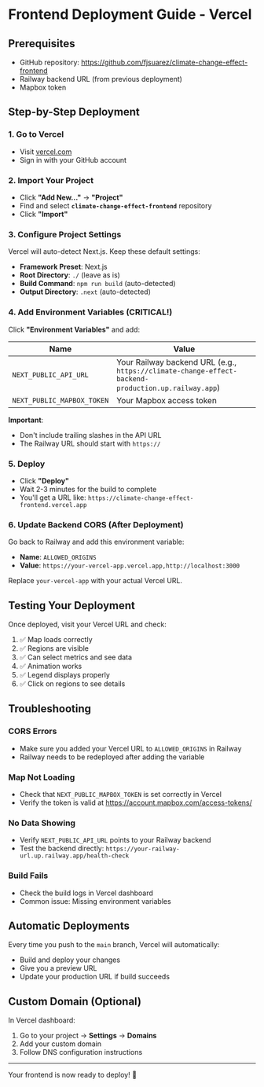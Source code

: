 # Frontend Deployment Guide - Vercel

## Prerequisites
- GitHub repository: https://github.com/fjsuarez/climate-change-effect-frontend
- Railway backend URL (from previous deployment)
- Mapbox token

## Step-by-Step Deployment

### 1. Go to Vercel
- Visit [vercel.com](https://vercel.com)
- Sign in with your GitHub account

### 2. Import Your Project
- Click **"Add New..."** → **"Project"**
- Find and select **`climate-change-effect-frontend`** repository
- Click **"Import"**

### 3. Configure Project Settings
Vercel will auto-detect Next.js. Keep these default settings:
- **Framework Preset**: Next.js
- **Root Directory**: `./` (leave as is)
- **Build Command**: `npm run build` (auto-detected)
- **Output Directory**: `.next` (auto-detected)

### 4. Add Environment Variables (CRITICAL!)
Click **"Environment Variables"** and add:

| Name | Value |
|------|-------|
| `NEXT_PUBLIC_API_URL` | Your Railway backend URL (e.g., `https://climate-change-effect-backend-production.up.railway.app`) |
| `NEXT_PUBLIC_MAPBOX_TOKEN` | Your Mapbox access token |

**Important**: 
- Don't include trailing slashes in the API URL
- The Railway URL should start with `https://`

### 5. Deploy
- Click **"Deploy"**
- Wait 2-3 minutes for the build to complete
- You'll get a URL like: `https://climate-change-effect-frontend.vercel.app`

### 6. Update Backend CORS (After Deployment)
Go back to Railway and add this environment variable:
- **Name**: `ALLOWED_ORIGINS`
- **Value**: `https://your-vercel-app.vercel.app,http://localhost:3000`

Replace `your-vercel-app` with your actual Vercel URL.

## Testing Your Deployment
Once deployed, visit your Vercel URL and check:
1. ✅ Map loads correctly
2. ✅ Regions are visible
3. ✅ Can select metrics and see data
4. ✅ Animation works
5. ✅ Legend displays properly
6. ✅ Click on regions to see details

## Troubleshooting

### CORS Errors
- Make sure you added your Vercel URL to `ALLOWED_ORIGINS` in Railway
- Railway needs to be redeployed after adding the variable

### Map Not Loading
- Check that `NEXT_PUBLIC_MAPBOX_TOKEN` is set correctly in Vercel
- Verify the token is valid at https://account.mapbox.com/access-tokens/

### No Data Showing
- Verify `NEXT_PUBLIC_API_URL` points to your Railway backend
- Test the backend directly: `https://your-railway-url.up.railway.app/health-check`

### Build Fails
- Check the build logs in Vercel dashboard
- Common issue: Missing environment variables

## Automatic Deployments
Every time you push to the `main` branch, Vercel will automatically:
- Build and deploy your changes
- Give you a preview URL
- Update your production URL if build succeeds

## Custom Domain (Optional)
In Vercel dashboard:
1. Go to your project → **Settings** → **Domains**
2. Add your custom domain
3. Follow DNS configuration instructions

---

Your frontend is now ready to deploy! 🚀
